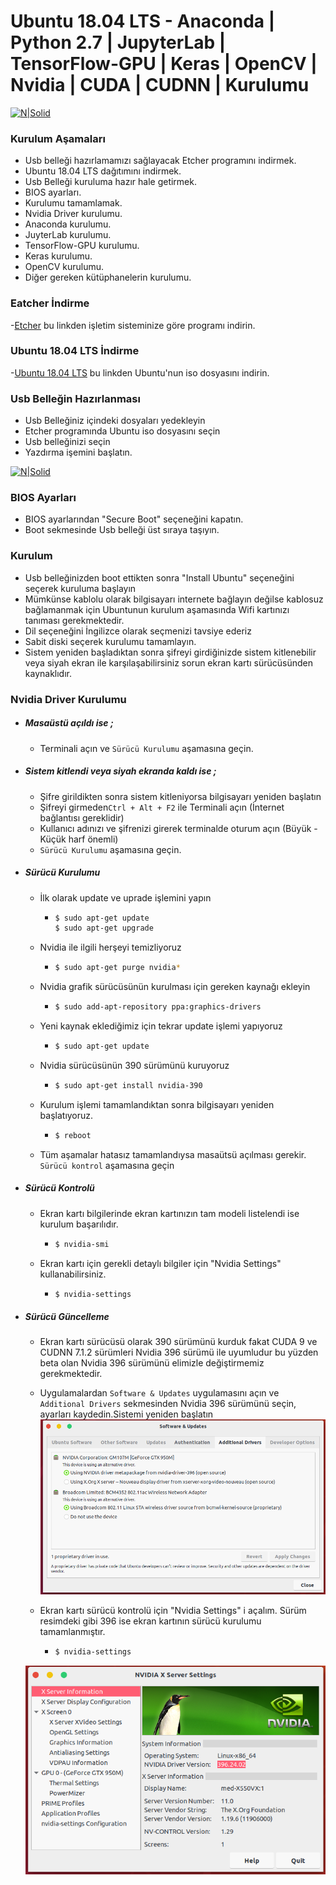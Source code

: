 # Ubuntu 18.04 LTS - Anaconda | Python 2.7 | JupyterLab | TensorFlow-GPU | Keras | OpenCV | Nvidia | CUDA | CUDNN | Kurulumu

[![N|Solid](https://assets.ubuntu.com/v1/8dd99b80-ubuntu-logo14.png)](https://assets.ubuntu.com/v1/8dd99b80-ubuntu-logo14.png)

### Kurulum Aşamaları

  - Usb belleği hazırlamamızı sağlayacak Etcher programını indirmek.
  - Ubuntu 18.04 LTS dağıtımını indirmek. 
  - Usb Belleği kuruluma hazır hale getirmek.
  - BIOS ayarları.
  - Kurulumu tamamlamak.
  - Nvidia Driver kurulumu.
  - Anaconda kurulumu.
  - JuyterLab kurulumu.
  - TensorFlow-GPU kurulumu.
  - Keras kurulumu.
  - OpenCV kurulumu.
  - Diğer gereken kütüphanelerin kurulumu.

### Eatcher İndirme

  -[Etcher](https://etcher.io/)  bu linkden işletim sisteminize göre programı indirin.


### Ubuntu 18.04 LTS İndirme

  -[Ubuntu 18.04 LTS](https://www.ubuntu.com/download/desktop)  bu linkden Ubuntu'nun iso dosyasını indirin.
  
  
### Usb Belleğin Hazırlanması

  - Usb Belleğiniz içindeki dosyaları yedekleyin
  - Etcher programında Ubuntu iso dosyasını seçin
  - Usb belleğinizi seçin
  - Yazdırma işemini başlatın.
   
[![N|Solid](https://etcher.io/static/screenshot.gif)](https://etcher.io/static/screenshot.gif)
  
  
### BIOS Ayarları

  - BIOS ayarlarından "Secure Boot" seçeneğini kapatın.
  - Boot sekmesinde Usb belleği üst sıraya taşıyın.
  
### Kurulum

  - Usb belleğinizden boot ettikten sonra "Install Ubuntu" seçeneğini seçerek kuruluma başlayın
  - Mümkünse kablolu olarak bilgisayarı internete bağlayın değilse kablosuz bağlamanmak için Ubuntunun kurulum aşamasında Wifi kartınızı tanıması gerekmektedir.
  - Dil seçeneğini İngilizce olarak seçmenizi tavsiye ederiz
  - Sabit diski seçerek kurulumu tamamlayın.
  - Sistem yeniden başladıktan sonra şifreyi girdiğinizde sistem kitlenebilir veya siyah ekran ile karşılaşabilirsiniz sorun ekran kartı sürücüsünden kaynaklıdır.
  

### Nvidia Driver Kurulumu

   - ##### Masaüstü açıldı ise ;
     - Terminali açın ve `Sürücü Kurulumu` aşamasına geçin.
   - ##### Sistem kitlendi veya siyah ekranda kaldı ise ;
     - Şifre girildikten sonra sistem kitleniyorsa bilgisayarı yeniden başlatın
     - Şifreyi girmeden`Ctrl + Alt + F2` ile Terminali açın (İnternet bağlantısı gereklidir)
     - Kullanıcı adınızı ve şifrenizi girerek terminalde oturum açın (Büyük - Küçük harf önemli)
     - `Sürücü Kurulumu` aşamasına geçin.
    
   - ##### Sürücü Kurulumu
     - İlk olarak update ve uprade işlemini yapın 
        -   ```sh
            $ sudo apt-get update
            $ sudo apt-get upgrade
            ```
       
     - Nvidia ile ilgili herşeyi temizliyoruz
        -   ```sh
            $ sudo apt-get purge nvidia* 
            ``` 
     - Nvidia grafik sürücüsünün kurulması için gereken kaynağı ekleyin
        -   ```sh
            $ sudo add-apt-repository ppa:graphics-drivers
            ```
    
     - Yeni kaynak eklediğimiz için tekrar update işlemi yapıyoruz
        -   ```sh
            $ sudo apt-get update
             ```
    
     - Nvidia sürücüsünün 390 sürümünü kuruyoruz
        -   ```sh
            $ sudo apt-get install nvidia-390 
             ```
     - Kurulum işlemi tamamlandıktan sonra bilgisayarı yeniden başlatıyoruz.
        -   ```sh
            $ reboot 
             ``` 
     - Tüm aşamalar hatasız tamamlandıysa masaütsü açılması gerekir. `Sürücü kontrol` aşamasına geçin

  - ##### Sürücü Kontrolü
     - Ekran kartı bilgilerinde ekran kartınızın tam modeli listelendi ise kurulum başarılıdır.
        -   ```sh
            $ nvidia-smi
             ``` 
      - Ekran kartı için gerekli detaylı bilgiler için "Nvidia Settings" kullanabilirsiniz.
         -   ```sh
             $ nvidia-settings
                ``` 
                
  - ##### Sürücü Güncelleme
      - Ekran kartı sürücüsü olarak 390 sürümünü kurduk fakat CUDA 9 ve CUDNN 7.1.2 sürümleri Nvidia 396 sürümü ile uyumludur bu yüzden beta olan Nvidia 396 sürümünü elimizle değiştirmemiz gerekmektedir.
      - Uygulamalardan `Software & Updates` uygulamasını açın ve `Additional Drivers` sekmesinden Nvidia 396 sürümünü seçin, ayarları kaydedin.Sistemi yeniden başlatın
    ![](images/software.png)
    
      - Ekran kartı sürücü kontrolü için "Nvidia Settings" i açalım. Sürüm resimdeki gibi 396 ise ekran kartının sürücü kurulumu tamamlanmıştır.
         -   ```sh
             $ nvidia-settings
                ``` 
     
      ![](images/nvidia-settings.png)
    
